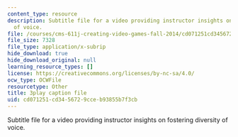 ```yaml
---
content_type: resource
description: Subtitle file for a video providing instructor insights on fostering  diversity
  of voice.
file: /courses/cms-611j-creating-video-games-fall-2014/cd071251cd3456729cceb93855b7f3cb_cBoUvyAaEUY.vtt
file_size: 7328
file_type: application/x-subrip
hide_download: true
hide_download_original: null
learning_resource_types: []
license: https://creativecommons.org/licenses/by-nc-sa/4.0/
ocw_type: OCWFile
resourcetype: Other
title: 3play caption file
uid: cd071251-cd34-5672-9cce-b93855b7f3cb
---
```

Subtitle file for a video providing instructor insights on fostering  diversity of voice.